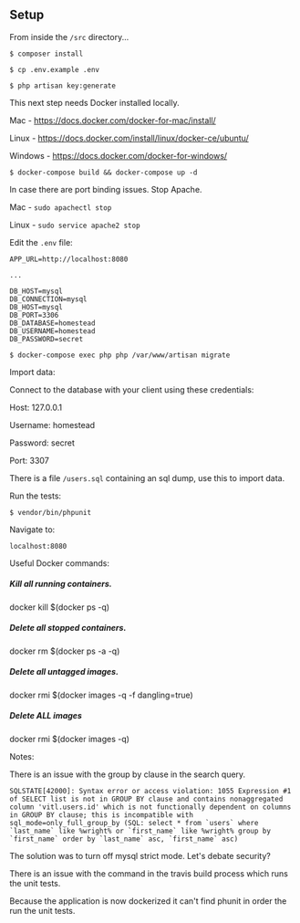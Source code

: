 ## Setup

From inside the `/src` directory...

`$ composer install`

`$ cp .env.example .env`

`$ php artisan key:generate`

This next step needs Docker installed locally.

Mac - https://docs.docker.com/docker-for-mac/install/

Linux - https://docs.docker.com/install/linux/docker-ce/ubuntu/

Windows - https://docs.docker.com/docker-for-windows/

`$ docker-compose build && docker-compose up -d`

In case there are port binding issues. Stop Apache.

Mac - `sudo apachectl stop`

Linux - `sudo service apache2 stop`

Edit the ```.env``` file:

```
APP_URL=http://localhost:8080

...

DB_HOST=mysql
DB_CONNECTION=mysql
DB_HOST=mysql
DB_PORT=3306
DB_DATABASE=homestead
DB_USERNAME=homestead
DB_PASSWORD=secret

```


`$ docker-compose exec php php /var/www/artisan migrate`

Import data:

Connect to the database with your client using these credentials:

Host: 127.0.0.1

Username: homestead

Password: secret

Port: 3307

There is a file `/users.sql` containing an sql dump, use this to import data.

Run the tests:

`$ vendor/bin/phpunit`

Navigate to:

`localhost:8080`

Useful Docker commands:

##### Kill all running containers.
docker kill $(docker ps -q)

##### Delete all stopped containers.
docker rm $(docker ps -a -q)

##### Delete all untagged images.
docker rmi $(docker images -q -f dangling=true)

##### Delete ALL images
docker rmi $(docker images -q)

Notes:

There is an issue with the group by clause in the search query.

``` SQLSTATE[42000]: Syntax error or access violation: 1055 Expression #1 of SELECT list is not in GROUP BY clause and contains nonaggregated column 'vitl.users.id' which is not functionally dependent on columns in GROUP BY clause; this is incompatible with sql_mode=only_full_group_by (SQL: select * from `users` where `last_name` like %wright% or `first_name` like %wright% group by `first_name` order by `last_name` asc, `first_name` asc) ```

The solution was to turn off mysql strict mode. Let's debate security?


There is an issue with the command in the travis build process which runs the unit tests.

Because the application is now dockerized it can't find phunit in order the run the unit tests.
